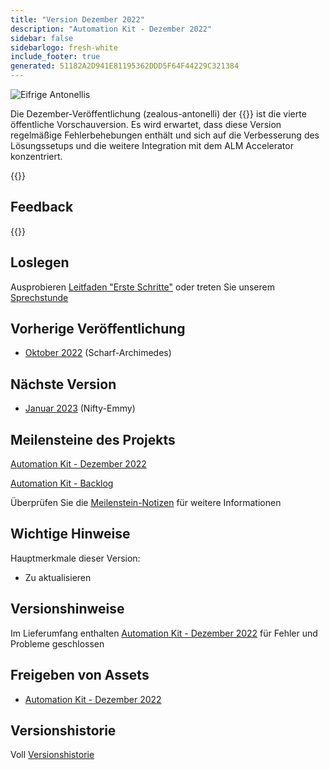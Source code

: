 ```yaml
---
title: "Version Dezember 2022"
description: "Automation Kit - Dezember 2022"
sidebar: false
sidebarlogo: fresh-white
include_footer: true
generated: 51182A2D941E81195362DDD5F64F44229C321384
---
```


<div class="optional">

![Eifrige Antonellis](/images/zealous-antonelli.png)

Die Dezember-Veröffentlichung (zealous-antonelli) der {{<product-name>}} ist die vierte öffentliche Vorschauversion. Es wird erwartet, dass diese Version regelmäßige Fehlerbehebungen enthält und sich auf die Verbesserung des Lösungssetups und die weitere Integration mit dem ALM Accelerator konzentriert.

</div>

<div class="optional">

{{<presentationStyles>}}

## Feedback

{{<questions name="/content/de/releases/december-2022.json" completed="Vielen Dank für Ihr Feedback" shownavigationbuttons="false" locale="de">}}

</div>

<div class="optional">

## Loslegen

Ausprobieren [Leitfaden "Erste Schritte"](/de/get-started) oder treten Sie unserem [Sprechstunde](/de/office-hours)

## Vorherige Veröffentlichung

- [Oktober 2022](/de/releases/november-2022) (Scharf-Archimedes)

## Nächste Version

- [Januar 2023](/de/releases/january-2023) (Nifty-Emmy)

## Meilensteine des Projekts

[Automation Kit - Dezember 2022](https://github.com/orgs/microsoft/projects/486/views/5)

[Automation Kit - Backlog](https://github.com/orgs/microsoft/projects/486/views/1)

Überprüfen Sie die [Meilenstein-Notizen](/de/releases/milestones) für weitere Informationen

## Wichtige Hinweise

Hauptmerkmale dieser Version:

- Zu aktualisieren

## Versionshinweise

Im Lieferumfang enthalten [Automation Kit - Dezember 2022](https://github.com/microsoft/powercat-automation-kit/releases/tag/AutomationKit-December2022) für Fehler und Probleme geschlossen

## Freigeben von Assets

- [Automation Kit - Dezember 2022](https://github.com/microsoft/powercat-automation-kit/releases/tag/AutomationKit-December2022)

## Versionshistorie

Voll [Versionshistorie](/de/releases)

</div>
